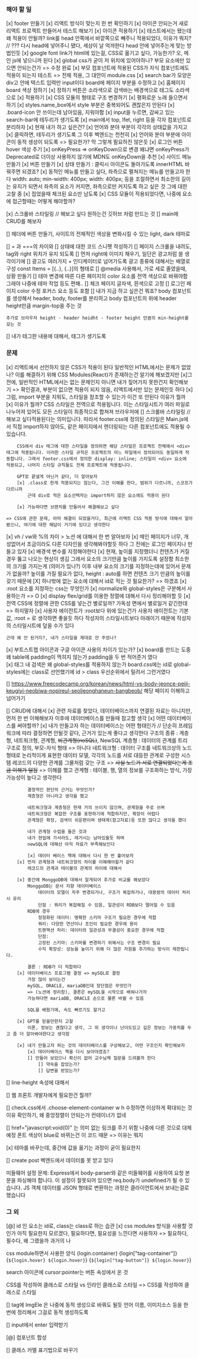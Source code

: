 ### 해야 할 일

[x] footer 만들기
[x] 리액트 방식이 맞는지 한 번 확인하기
[x] 아이콘 안되는거 새로 리액트 프로젝트 만들어서 테스트 해보기
[x] 아이콘 적용하기
[x] 테스트에서는 됐는데 왜 적용이 안될까?
link를 head 안쪽에서 바깥쪽으로 빼주니 적용되었다, 이유가 뭐지?
// ??? 다시 head에 넣어주니 됐다, 세상이 날 억까한다
head 안에 넣어주는게 맞는 방법인듯
[x] google font link가 html에 있는걸, CSS로 옮기고 싶다, 가능한가?
오, 메인 js에 넣으니까 된다
[x] global css가 굳이 저 위치에 있어야하나?
부모 요소에만 있으면 안되는건가
=> 수정 완료
[x] 부모 컴포넌트에 적용된 CSS가 자식 컴포넌트에도 적용이 되는지 테스트
=> 전체 적용, 그 대안이 module.css
[x] search bar가 모양은 div고 안에 텍스트 입력만 input이다
board에 페이지 부분을 수정하고
[x] 홈페이지 board 색상 정하기
[x] 정하기
버튼은 소라색으로
검색바는 배경색으로
태그도 소라색으로
[x] 적용하기
[x] CSS 모듈의 형태로 구조 변경하기
[x] 평화로운 노래 들으면서 하기
[x] styles.name_box에서 style 부분은 중복되어도 괜찮은지
안된다
[x] .board-icon 안 쓰이는데 남아있음, 지워야함
[x] input을 누르면, 감싸고 있는 search-bar에 테두리가 생기도록
[x] main에서 top, lfet, right 등을 각자 컴포넌트로 분리하자
[x] 현재 내가 하고 싶은건?
[x] 언어와 분야 부분이 각각의 상태값을 가지고
[x] 클릭하면, 테두리가 생기도록
그 이후 벡엔드는 천천히
[x] 언어와 분야 부분에 아이콘이 동적 생성이 되도록
=> 필요한가?
막 그렇게 필요하진 않은듯
[x] 로그인 버튼 hover 색상 주기
[x] onKeyPress => onKeyDown으로 변경
왜냐면 onKeyPress가 Deprecated로 더이상 사용하지 않기에
MDN도 onKeyDown을 추천
[x] 사이드 메뉴 만들기
[x] 버튼 만들기
[x] 상태 만들기 : 클릭시 아이콘도 돌아가도록
innerHTML 바꿔주면 되겠죠?
[x] 동적인 메뉴를 만들고 싶다, 좌측으로 펼쳐지는 메뉴를 만들고자 한다
width: auto;
min-width: 400px;
width: 400px;
등을 조절하면서
최소한의 길이는 유지가 되면서
좌측의 요소가 커지면, 좌측으로만 커지도록 하고 싶은 것
그에 대한 고찰 중
[x] 접었을때 체크된 요소만 남도록
[x] CSS 모듈이 적용되었다면, 나중에 요소에 접근할때는 어떻게 해야할까?

[x] 스크롤바 스타일링 // 해보고 싶다
원하는건 깃허브 처럼 만드는 것
[] main에 CRUD를 해보자

[] 헤더에 버튼 만들기, 사이트의 전체적인 색상을 변화시킬 수 있는 light, dark 테마로

[] = 과 ===의 차이와
[] 상태에 대한 코드 스니펫 작성하기
[] 페이지 스크롤을 내려도, tag와 right 위치가 유지 되도록
[] 먼저 right에 이미지 채우기, 일단은 광고처럼 쓸 생각이기에
[] 광고도 여러가지 + 인디케이터로 넘어가도록
광고 종류에 대해서는 배열로 구성
const Items = [{..}, {..}]의 형태로
[] @media 사용해서, 가로 세로 줄였을때, 상황 만들기
[] 테마 변경에 따른 다른 페이지의 color 요소를 전역 색상으로 바꿔야함
그래야 나중에 테마 작업 등도 편해..
[] 체크 페이지 글자색, 흰색으로 고정
[] 로그인 페이지 color 수정
포커스 요소 등도 포함
[] 내가 지금 하고 싶은건 뭐죠?
body 컴포넌트를 생성해서
header, body, footer를 분리하고
body 컴포넌트의 위에 header height만큼 margin-top을 주는 것

    추가로 브라우저 height - header heidht - footer height 만큼의 min-height를 갖는 것

[] 내가 테그한 내용에 대해서, 태그가 생기도록

### 문제

[x] 리액트에서 선언하지 않은 CSS가 적용이 된다
일반적인 HTML에서는 문제가 없었나?
이를 해결하기 위해 CSS Modules(React)가 존재하는건 알기에 해보겠지만
[x]그 전에, 일반적인 HTML에서는 없는 문제인지 아니면 내가 짚어가지 못한건지 확인해보기
=> 확인결과, <link rel href> 부분이 없으면 적용이 되지 않음, 리액트에서만 있는 문제인듯 하다
[x] 그럼, import 부분을 지워도, 스타일을 참조할 수 있는가
이건 또 안된다 이유가 뭘까
[x] 이유가 뭘까?
CSS 스타일은 전역으로 적용됩니다. 이는 스타일시트가 여러 파일로 나누어져 있어도 모든 스타일이 최종적으로 합쳐져 브라우저에
[] 스크롤바 스타일링 // 해보고 싶다적용된다는 의미입니다. 따라서 footer.css에 정의된 스타일은 Main.js에서 직접 import하지 않아도, 같은 페이지에서 렌더링되는 다른 컴포넌트에도 적용될 수 있습니다.

        CSS에서 div 태그에 대한 스타일을 정의하면 해당 스타일은 프로젝트 전체에서 <div> 태그에 적용됩니다. 이러한 스타일 규칙은 프로젝트의 어느 파일에서 정의되어도 동일하게 작동합니다. 그래서 footer.css에서 정의한 display: inline; 스타일이 <div> 요소에 적용되고, 나머지 스타일 규칙들도 전체 프로젝트에 적용됩니다.

        GPT로 끝낼게 아닌거 같다, 더 알아보자
        [x] .class로 한게 적용되지는 않는다, 그건 이해를 한다, 범위가 다르니까, 스코프가 다르니까
            근데 div로 적은 요소선택자는 import하지 않은 요소에도 적용이 된다

        [x] 가능하다면 브랜치를 만들어서 해결해보고 싶다

    => CSS에 관한 문제, 아마 해결이 되었을거다, 최근에 리액트 CSS 적용 방식에 대해서 알아봤으니, 여기에 대한 해답이 거기에 있다고 생각한다

[x] vh / vw와 %의 차이 > 노션 에 대해서 한 번 알아보자
[x] 메인 페이지가 너무, 개성없어서 조금이라도 다른 디자인을 생각해봐야할듯 하다
그 전에는 로그인 페이지나 만들고 있자
[x] 배경색 변수를 지정해야한다
[x] 현재, 높이를 지정했더니 컨텐츠가 커질경우 뚫고 나오는 현상이 생김
그래서 요소의 크기만큼 높이를 가지도록 설정함
최소한의 크기를 가지는게 (의미가 있나?)
이후 내부 요소의 크기를 지정하는데에 있어서 문제가 없을까?
높이를 가질 필요가 없다, height : auto를 하면 컨텐츠 크기 만큼의 높이를 갖기 때문에
[X] 하나밖에 없는 요소에 대해서 id로 적는 것 필요한가? => 하겠죠
[x] :root 요소를 지정하는 css는 무엇인가
[x] normalize와 global-styles은 구분해서 사용하는가 => O
[x] display flex/grid를 이용한 정렬에 대해서 다시 정리해야할 듯
[x] 전역 CSS에 정렬에 관한 CSS를 넣는건 별로일까?
가독성 면에서 별로일거 같긴한데
=> 하지말자
[x] 사용자 에이전트가 :root보다 위에 있는건가
사용자 에이전트는 기본값, :root = <html>로 생각하면 좋을듯 하다
작성자의 스타일시트보다 아래이기 때문에 작성자의 스타일시트에 덮을 수가 있다

    근데 왜 안 된거지?, 내가 스타일을 제대로 안 주었나?

[x] 부트스트랩 아이콘과 구글 아이콘 사용의 차이가 있는가?
[x] board를 만드는 도중 왜 table에 padding이 먹히지 않는가
padding을 두 번 적어준거 였다  
[x] 태그 내 검색은 왜 global-styles를 적용하지 않는가
board.css에는 id로 global-styles에는 class로 선언했기에
id > class 우선순위에서 밀려서 그런거였다

[] https://www.freecodecamp.org/korean/news/html-vs-body-jeonce-peiji-keugiyi-neobiwa-nopireul-seoljeonghaneun-bangbeob/ 해당 페이지 이해하고 넘어가기

[] CRUD에 대해서
[x] 관련 자료를 찾았다, 데이터베이스까지 연결된 자료는 아니지만, 먼저 한 번 이해해보자
이후에 데이터베이스를 만들때 참고할 생각
[x] 어떤 데이터베이스를 써야할까?
[x] 내가 만들고자 하는 데이터베이스는 어떤 형태인가
// 단순히 프레임워크에 따라 결정하면 안될것 같다, 근거가 있는게 좋다고 생각한다
구조의 종류 : 계층형, 네트워크형, 관계형, ~~비관계형(noSQL)~~, NewSQL
계층형 : 데이터의 관계를 트리 구조로 정의, 부모-자식 형태 => 아니다
네트워크형 : 데이터 구조를 네트워크상의 노드 형태로 논리적이게 표현한 데이터 모델, 각각의 노드를 서로 대등한 관계로 구성한 시스템
레코드의 다양한 관계를 그물처럼 갖는 구조 => ~~사실 노드가 서로 연결되었다는게 조금 이해가 덜됨~~ => 이해를 했고
관계형 : 테이블, 행, 열의 정보를 구조화하는 방식, 가장 가능성이 높다고 생각한다

            결정적인 판단의 근거는 무엇인가?
            계층형은 아니라고 생각을 했고

            네트워크형과 계층형은 현재 거의 쓰이지 않으며, 관계형을 주로 쓰며
            네트워크형은 복잡한 구조를 표현하기에 적합하지만, 확장이 어렵다
            관계형은 확장, 검색이 쉬운편이며 생태계(참고자료)등 또한 많다고 생각을 했다

            내가 관계형 수업을 들은 것과
            내가 현업에 가서라도, 레거시는 남아있을듯 하며
            newSQL에 대해선 아직 자료가 부족해보인다

            [x] 데이터 베이스 책에 대해서 다시 한 번 흝어보자
        [x] 먼저 관계형과 네트워크형의 차이를 이해해야할거 같다
            레코드의 관계과 테이블의 관계의 차이에 대해서

        [x] 중간에 MonggoDB에 대해서 알게되어 추가로 비교를 해보았다
            MonggoDB는 문서 지향 데이터베이스
                데이터의 모델이 자주 변경되거나, 구조가 복잡하거나, 대용량의 데이터 처리시 유리
                단점 : 쿼리가 복잡해질 수 있음, 일관성이 RDB보다 떨어질 수 있음
            RDB에 경우
                정형화된 데이터: 명확한 스키마 구조가 필요한 경우에 적합
                쿼리: 다양한 연산이나 조인이 필요한 경우에 용이
                트랜잭션 처리: 데이터의 일관성과 무결성이 중요한 경우에 적합
                단점:
                고정된 스키마: 스키마를 변경하기 위해서는 구조 변경이 필요
                수직 확장성: 성능을 높이기 위해 더 많은 자원을 추가하는 방식이 제한됩니다.

            결론 : RDB가 더 적합하다
        [x] 데이터베이스 프로그램 결정 => mySQL로 결정
            가장 많이 보이는건
            mySQL, ORACLE, mariaDB인데 장단점은 무엇인가
            => (노션에 정리함), 결론은 mySQL을 시작으로 배워나가자
            가능하다면 mariaDB, ORACLE 순으로 물론 바뀔 수 있음

            SQL을 배웠기에, 속도 빠르기도 할거고

        [x] GPT를 믿을만한지 고찰
            이론, 정보는 괜찮다고 생각, 그 외 생각이나 난이도있고 깊은 정보는 가중치를 두고 좀 더 알아봐야한다고 생각함

        [x] 내가 만들고자 하는 것의 데이터베이스를 구상해보고, 어떤 구조인지 확인해보자
            [x] 데이터베이스 책을 다시 보아야겠죠?
            [] 만들어 보았으나 확신이 없어 교수님께 질문을 드려볼까 한다
                [] 약속을 잡았는가?
                [] 답변을 받았는가?

[] line-height 속성에 대해서

[] 웹 프론트 개발자에게 필요한건 뭘까?

[] check.css에서 .choose-element-container w h 수정하면 이상하게 확대되는 것 이유 확인하기, 왜 중앙정렬이 안되는가
컨테이너가 없네

[] href="javascript:void(0)" 는 의미 없는 링크를 주기 위함
나중에 다른 것으로 대체 예정
폰트 색상이 blue로 바뀌는건 이 코드 때문
=> 이유는 뭐지

[x] 테마를 바꾸는데, 중간에 값을 옮기는 과정이 굳이 필요한지

[] create post 벡엔드에서 데이터를 못 받고 있다

미들웨어 설정 문제:
    Express에서 body-parser와 같은 미들웨어를 사용하여 요청 본문을 파싱해야 합니다. 이 설정이 잘못되어 있으면 req.body가 undefined가 될 수 있습니다.
    JS 객체 데이터를 JSON 형태로 변환하는 과정은 클라이언트에서 보내는걸로 했습니다



### 그 외

[@] id 인 요소는 id로, class는 class로 하는 습관
[x] css modules 방식을 사용할 것인가
아직 필요한지 모르겠다, 필요하다면, 필요성을 느낀다면 사용하자
=> 필요하다, 필수다, 왜 그랬을까 과거의 나

css module하면서 사용한 양식
{login.container}
{login["tag-container"]}
{`${login.hover} ${login.hover}`}
{`${login["tag-button"]} ${login.hover}`}

search 아이콘에 cursor:pointer는 버튼 속성에서 온 것

CSS를 작성하여 클래스로 스타일 vs 인라인 클래스로 스타일
=> CSS를 작성하여 클래스로 스타일

[] tag에 ImgEle 은 나중에 동적 생성으로 바꿔도 될듯
언어 이름, 이미지소스 등을 한 번에 정리해서
그걸로 동적 생성하도록

[] input에서 enter 입력받기

[@] 컴포넌트 합성

[] 클래스 카멜 표기법으로 바꾸기
